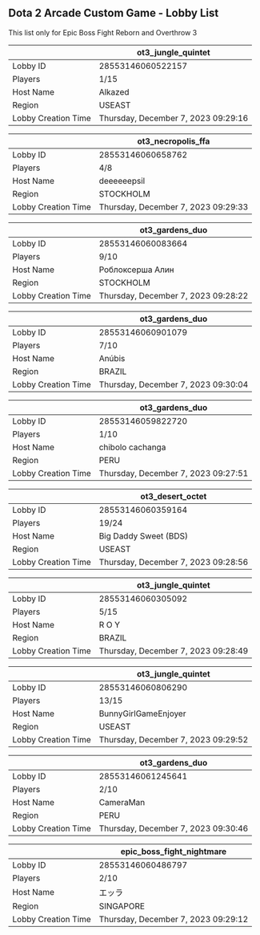 ## Dota 2 Arcade Custom Game - Lobby List

This list only for Epic Boss Fight Reborn and Overthrow 3

|  | ot3_jungle_quintet |
| ------ | ------ |
| Lobby ID | 28553146060522157 |
| Players | 1/15 |
| Host Name | Alkazed |
| Region | USEAST |
| Lobby Creation Time | Thursday, December 7, 2023 09:29:16 |


|  | ot3_necropolis_ffa |
| ------ | ------ |
| Lobby ID | 28553146060658762 |
| Players | 4/8 |
| Host Name | deeeeeepsil |
| Region | STOCKHOLM |
| Lobby Creation Time | Thursday, December 7, 2023 09:29:33 |


|  | ot3_gardens_duo |
| ------ | ------ |
| Lobby ID | 28553146060083664 |
| Players | 9/10 |
| Host Name | Роблоксерша Алин |
| Region | STOCKHOLM |
| Lobby Creation Time | Thursday, December 7, 2023 09:28:22 |


|  | ot3_gardens_duo |
| ------ | ------ |
| Lobby ID | 28553146060901079 |
| Players | 7/10 |
| Host Name | Anúbis |
| Region | BRAZIL |
| Lobby Creation Time | Thursday, December 7, 2023 09:30:04 |


|  | ot3_gardens_duo |
| ------ | ------ |
| Lobby ID | 28553146059822720 |
| Players | 1/10 |
| Host Name | chibolo cachanga |
| Region | PERU |
| Lobby Creation Time | Thursday, December 7, 2023 09:27:51 |


|  | ot3_desert_octet |
| ------ | ------ |
| Lobby ID | 28553146060359164 |
| Players | 19/24 |
| Host Name | Big Daddy Sweet (BDS) |
| Region | USEAST |
| Lobby Creation Time | Thursday, December 7, 2023 09:28:56 |


|  | ot3_jungle_quintet |
| ------ | ------ |
| Lobby ID | 28553146060305092 |
| Players | 5/15 |
| Host Name | R O Y |
| Region | BRAZIL |
| Lobby Creation Time | Thursday, December 7, 2023 09:28:49 |


|  | ot3_jungle_quintet |
| ------ | ------ |
| Lobby ID | 28553146060806290 |
| Players | 13/15 |
| Host Name | BunnyGirlGameEnjoyer |
| Region | USEAST |
| Lobby Creation Time | Thursday, December 7, 2023 09:29:52 |


|  | ot3_gardens_duo |
| ------ | ------ |
| Lobby ID | 28553146061245641 |
| Players | 2/10 |
| Host Name | CameraMan |
| Region | PERU |
| Lobby Creation Time | Thursday, December 7, 2023 09:30:46 |


|  | epic_boss_fight_nightmare |
| ------ | ------ |
| Lobby ID | 28553146060486797 |
| Players | 2/10 |
| Host Name | エッラ |
| Region | SINGAPORE |
| Lobby Creation Time | Thursday, December 7, 2023 09:29:12 |


